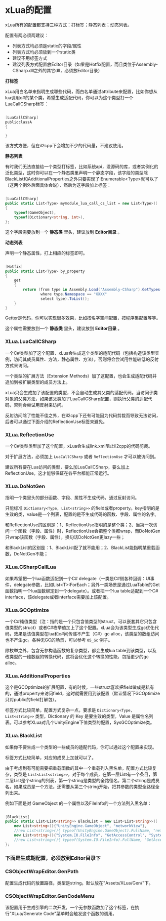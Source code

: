 # xLua的配置

xLua所有的配置都支持三种方式：打标签；静态列表；动态列表。

配置有两必须两建议：

* 列表方式均必须是static的字段/属性
* 列表方式均必须放到一个static类
* 建议不用标签方式
* 建议列表方式配置放Editor目录（如果是Hotfix配置，而且类位于Assembly-CSharp.dll之外的其它dll，必须放Editor目录）

**打标签**

xLua用白名单来指明生成哪些代码，而白名单通过attribute来配置，比如你想从lua调用c#的某个类，希望生成适配代码，你可以为这个类型打一个LuaCallCSharp标签：

```csharp

[LuaCallCSharp]
publicclassA
{

}

```

该方式方便，但在il2cpp下会增加不少的代码量，不建议使用。

**静态列表**

有时我们无法直接给一个类型打标签，比如系统api，没源码的库，或者实例化的泛化类型，这时你可以在一个静态类里声明一个静态字段，该字段的类型除BlackList和AdditionalProperties之外只要实现了IEnumerable&lt;Type&gt;就可以了（这两个例外后面具体会说），然后为这字段加上标签：

```csharp

[LuaCallCSharp]
public static List<Type> mymodule_lua_call_cs_list = new List<Type>()
{
    typeof(GameObject),
    typeof(Dictionary<string, int>),
};

```

这个字段需要放到一个 **静态类** 里头，建议放到 **Editor目录** 。

**动态列表**

声明一个静态属性，打上相应的标签即可。

```csharp

[Hotfix]
public static List<Type> by_property
{
    get
    {
        return (from type in Assembly.Load("Assembly-CSharp").GetTypes()
                where type.Namespace == "XXXX"
                select type).ToList();
    }
}

```

Getter是代码，你可以实现很多效果，比如按名字空间配置，按程序集配置等等。

这个属性需要放到一个 **静态类** 里头，建议放到 **Editor目录** 。

### XLua.LuaCallCSharp

一个C#类型加了这个配置，xLua会生成这个类型的适配代码（包括构造该类型实例，访问其成员属性、方法，静态属性、方法），否则将会尝试用性能较低的反射方式来访问。

一个类型的扩展方法（Extension Methods）加了这配置，也会生成适配代码并追加到被扩展类型的成员方法上。

xLua只会生成加了该配置的类型，不会自动生成其父类的适配代码，当访问子类对象的父类方法，如果该父类加了LuaCallCSharp配置，则执行父类的适配代码，否则会尝试用反射来访问。

反射访问除了性能不佳之外，在il2cpp下还有可能因为代码剪裁而导致无法访问，后者可以通过下面介绍的ReflectionUse标签来避免。

### XLua.ReflectionUse

一个C#类型类型加了这个配置，xLua会生成link.xml阻止il2cpp的代码剪裁。

对于扩展方法，必须加上 `LuaCallCSharp` 或者 `ReflectionUse` 才可以被访问到。

建议所有要在Lua访问的类型，要么加LuaCallCSharp，要么加上ReflectionUse，这才能够保证在各平台都能正常运行。

### XLua.DoNotGen

指明一个类里头的部分函数、字段、属性不生成代码，通过反射访问。

只能标准 `Dictionary<Type, List<string>>` 的field或者property。key指明的是生效的类，value是一个列表，配置的是不生成代码的函数、字段、属性的名字。

和ReflectionUse的区别是：1、ReflectionUse指明的是整个类；2、当第一次访问一个函数（字段、属性）时，ReflectionUse会把整个类都wrap，而DoNotGen只wrap该函数（字段、属性），换句话DoNotGen更lazy一些；

和BlackList的区别是：1、BlackList配了就不能用；2、BlackList能指明某重载函数，DoNotGen不能；

### XLua.CSharpCallLua

如果希望把一个lua函数适配到一个C# delegate（一类是C#侧各种回调：UI事件，delegate参数，比如List&lt;T&gt;:ForEach；另外一类场景是通过LuaTable的Get函数指明一个lua函数绑定到一个delegate）。或者把一个lua table适配到一个C# interface，该delegate或者interface需要加上该配置。

### XLua.GCOptimize

一个C#纯值类型（注：指的是一个只包含值类型的struct，可以嵌套其它只包含值类型的struct）或者C#枚举值加上了这个配置。xLua会为该类型生成gc优化代码，效果是该值类型在lua和c#间传递不产生（C#）gc alloc，该类型的数组访问也不产生gc。各种无GC的场景，可以参考 `05_Gc` 例子。

除枚举之外，包含无参构造函数的复杂类型，都会生成lua table到该类型，以及改类型的一维数组的转换代码，这将会优化这个转换的性能，包括更少的gc alloc。

### XLua.AdditionalProperties

这个是GCOptimize的扩展配置，有的时候，一些struct喜欢把field做成是私有的，通过property来访问field，这时就需要用到该配置（默认情况下GCOptimize只对public的field打解包）。

标签方式比较简单，配置方式复杂一点，要求是 `Dictionary<Type, List<string>>` 类型，Dictionary 的 Key 是要生效的类型，Value 是属性名列表。可以参考XLua对几个UnityEngine下值类型的配置，SysGCOptimize类。

### XLua.BlackList

如果你不要生成一个类型的一些成员的适配代码，你可以通过这个配置来实现。

标签方式比较简单，对应的成员上加就可以了。

由于考虑到有可能需要把重载函数的其中一个重载列入黑名单，配置方式比较复杂，类型是 `List<List<string>>`，对于每个成员，在第一层List有一个条目，第二层List是个string的列表，第一个string是类型的全路径名，第二个string是成员名，如果成员是一个方法，还需要从第三个string开始，把其参数的类型全路径全列出来。

例如下面是对 GameObject 的一个属性以及FileInfo的一个方法列入黑名单：

```csharp

[BlackList]
public static List<List<string>> BlackList = new List<List<string>>()  {
    new List<string>(){"UnityEngine.GameObject", "networkView"},
    //new List<string>(){ typeof(UnityEngine.GameObject).FullName, "networkView"},
    new List<string>(){"System.IO.FileInfo", "GetAccessControl", "System.Security.AccessControl.AccessControlSections"},
    //new List<string>(){ typeof(System.IO.FileInfo).FullName, "GetAccessControl",typeof(System.Security.AccessControl.AccessControlSections).FullName },
};

```

### 下面是生成期配置，必须放到Editor目录下

### CSObjectWrapEditor.GenPath

配置生成代码的放置路径，类型是string。默认放在&quot;Assets/XLua/Gen/&quot;下。

### CSObjectWrapEditor.GenCodeMenu

该配置用于生成引擎的二次开发，一个无参数函数加了这个标签，在执行&quot;XLua/Generate Code&quot;菜单时会触发这个函数的调用。